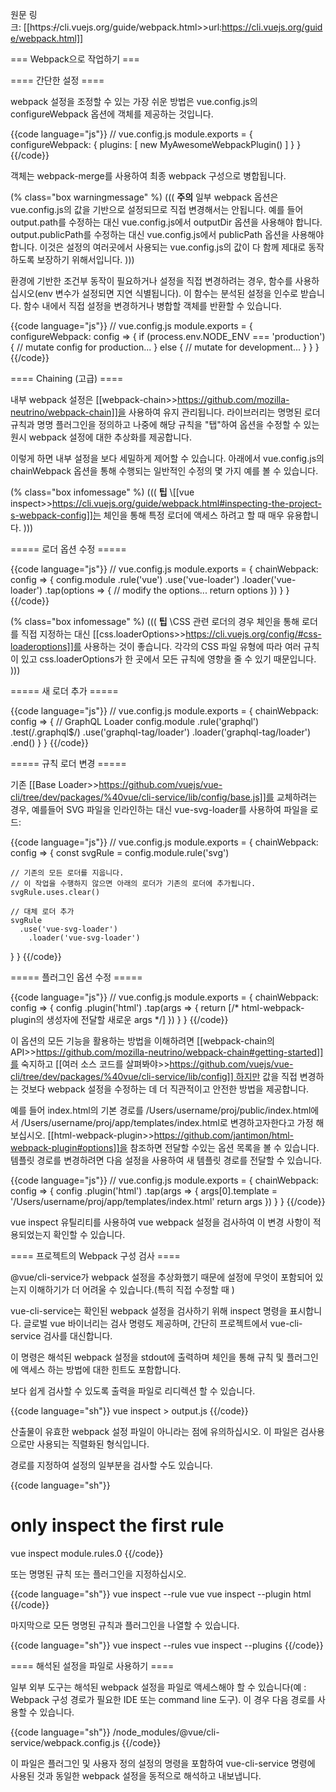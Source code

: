 원문 링크: [[https:~~/~~/cli.vuejs.org/guide/webpack.html>>url:https://cli.vuejs.org/guide/webpack.html]]

=== Webpack으로 작업하기 ===

==== 간단한 설정 ====

webpack 설정을 조정할 수 있는 가장 쉬운 방법은 vue.config.js의 configureWebpack 옵션에 객체를 제공하는 것입니다.

{{code language="js"}}
// vue.config.js
module.exports = {
configureWebpack: {
plugins: [
new MyAwesomeWebpackPlugin()
]
}
}
{{/code}}

객체는 webpack-merge를 사용하여 최종 webpack 구성으로 병합됩니다.

(% class="box warningmessage" %)
(((
**주의**
일부 webpack 옵션은 vue.config.js의 값을 기반으로 설정되므로 직접 변경해서는 안됩니다. 예를 들어 output.path를 수정하는 대신 vue.config.js에서 outputDir 옵션을 사용해야 합니다. output.publicPath를 수정하는 대신 vue.config.js에서 publicPath 옵션을 사용해야 합니다. 이것은 설정의 여러곳에서 사용되는 vue.config.js의 값이 다 함께 제대로 동작하도록 보장하기 위해서입니다.
)))

환경에 기반한 조건부 동작이 필요하거나 설정을 직접 변경하려는 경우, 함수를 사용하십시오(env 변수가 설정되면 지연 식별됩니다). 이 함수는 분석된 설정을 인수로 받습니다. 함수 내에서 직접 설정을 변경하거나 병합할 객체를 반환할 수 있습니다.

{{code language="js"}}
// vue.config.js
module.exports = {
configureWebpack: config => {
if (process.env.NODE_ENV === 'production') {
// mutate config for production...
} else {
// mutate for development...
}
}
}
{{/code}}

==== Chaining (고급) ====

내부 webpack 설정은 [[webpack-chain>>https://github.com/mozilla-neutrino/webpack-chain]]을 사용하여 유지 관리됩니다. 라이브러리는 명명된 로더 규칙과 명명 플러그인을 정의하고 나중에 해당 규칙을 "탭"하여 옵션을 수정할 수 있는 원시 webpack 설정에 대한 추상화를 제공합니다.

이렇게 하면 내부 설정을 보다 세밀하게 제어할 수 있습니다. 아래에서 vue.config.js의 chainWebpack 옵션을 통해 수행되는 일반적인 수정의 몇 가지 예를 볼 수 있습니다.

(% class="box infomessage" %)
(((
**팁**
\\[[vue inspect>>https://cli.vuejs.org/guide/webpack.html#inspecting-the-project-s-webpack-config]]는 체인을 통해 특정 로더에 액세스 하려고 할 때 매우 유용합니다.
)))

===== 로더 옵션 수정 =====

{{code language="js"}}
// vue.config.js
module.exports = {
chainWebpack: config => {
config.module
.rule('vue')
.use('vue-loader')
.loader('vue-loader')
.tap(options => {
// modify the options...
return options
})
}
}
{{/code}}

(% class="box infomessage" %)
(((
**팁**
\\CSS 관련 로더의 경우 체인을 통해 로더를 직접 지정하는 대신 [[css.loaderOptions>>https://cli.vuejs.org/config/#css-loaderoptions]]를 사용하는 것이 좋습니다. 각각의 CSS 파일 유형에 따라 여러 규칙이 있고 css.loaderOptions가 한 곳에서 모든 규칙에 영향을 줄 수 있기 때문입니다.
)))

===== 새 로더 추가 =====

{{code language="js"}}
// vue.config.js
module.exports = {
chainWebpack: config => {
// GraphQL Loader
config.module
.rule('graphql')
.test(/\.graphql\$/)
.use('graphql-tag/loader')
.loader('graphql-tag/loader')
.end()
}
}
{{/code}}

===== 규칙 로더 변경 =====

기존 [[Base Loader>>https://github.com/vuejs/vue-cli/tree/dev/packages/%40vue/cli-service/lib/config/base.js]]를 교체하려는 경우, 예를들어 SVG 파일을 인라인하는 대신 vue-svg-loader를 사용하여 파일을 로드:

{{code language="js"}}
// vue.config.js
module.exports = {
chainWebpack: config => {
const svgRule = config.module.rule('svg')

    // 기존의 모든 로더를 지웁니다.
    // 이 작업을 수행하지 않으면 아래의 로더가 기존의 로더에 추가됩니다.
    svgRule.uses.clear()

    // 대체 로더 추가
    svgRule
      .use('vue-svg-loader')
        .loader('vue-svg-loader')

}
}
{{/code}}

===== 플러그인 옵션 수정 =====

{{code language="js"}}
// vue.config.js
module.exports = {
chainWebpack: config => {
config
.plugin('html')
.tap(args => {
return [/* html-webpack-plugin의 생성자에 전달할 새로운 args */]
})
}
}
{{/code}}

이 옵션의 모든 기능을 활용하는 방법을 이해하려면 [[webpack-chain의 API>>https://github.com/mozilla-neutrino/webpack-chain#getting-started]]를 숙지하고 [[여러 소스 코드를 살펴봐야>>https://github.com/vuejs/vue-cli/tree/dev/packages/%40vue/cli-service/lib/config]] 하지만 값을 직접 변경하는 것보다 webpack 설정을 수정하는 데 더 직관적이고 안전한 방법을 제공합니다.

예를 들어 index.html의 기본 경로를 /Users/username/proj/public/index.html에서 /Users/username/proj/app/templates/index.html로 변경하고자한다고 가정 해보십시오. [[html-webpack-plugin>>https://github.com/jantimon/html-webpack-plugin#options]]을 참조하면 전달할 수있는 옵션 목록을 볼 수 있습니다. 템플릿 경로를 변경하려면 다음 설정을 사용하여 새 템플릿 경로를 전달할 수 있습니다.

{{code language="js"}}
// vue.config.js
module.exports = {
chainWebpack: config => {
config
.plugin('html')
.tap(args => {
args[0].template = '/Users/username/proj/app/templates/index.html'
return args
})
}
}
{{/code}}

vue inspect 유틸리티를 사용하여 vue webpack 설정을 검사하여 이 변경 사항이 적용되었는지 확인할 수 있습니다.

==== 프로젝트의 Webpack 구성 검사 ====

@vue/cli-service가 webpack 설정을 추상화했기 때문에 설정에 무엇이 포함되어 있는지 이해하기가 더 어려울 수 있습니다.(특히 직접 수정할 때 )

vue-cli-service는 확인된 webpack 설정을 검사하기 위해 inspect 명령을 표시합니다. 글로벌 vue 바이너리는 검사 명령도 제공하며, 간단히 프로젝트에서 vue-cli-service 검사를 대신합니다.

이 명령은 해석된 webpack 설정을 stdout에 출력하며 체인을 통해 규칙 및 플러그인에 액세스 하는 방법에 대한 힌트도 포함합니다.

보다 쉽게 검사할 수 있도록 출력을 파일로 리디렉션 할 수 있습니다.

{{code language="sh"}}
vue inspect > output.js
{{/code}}

산출물이 유효한 webpack 설정 파일이 아니라는 점에 유의하십시오. 이 파일은 검사용으로만 사용되는 직렬화된 형식입니다.

경로를 지정하여 설정의 일부분을 검사할 수도 있습니다.

{{code language="sh"}}

# only inspect the first rule

vue inspect module.rules.0
{{/code}}

또는 명명된 규칙 또는 플러그인을 지정하십시오.

{{code language="sh"}}
vue inspect --rule vue
vue inspect --plugin html
{{/code}}

마지막으로 모든 명명된 규칙과 플러그인을 나열할 수 있습니다.

{{code language="sh"}}
vue inspect --rules
vue inspect --plugins
{{/code}}

==== 해석된 설정을 파일로 사용하기 ====

일부 외부 도구는 해석된 webpack 설정을 파일로 액세스해야 할 수 있습니다(예 : Webpack 구성 경로가 필요한 IDE 또는 command line 도구). 이 경우 다음 경로를 사용할 수 있습니다.

{{code language="sh"}}
<projectRoot>/node_modules/@vue/cli-service/webpack.config.js
{{/code}}

이 파일은 플러그인 및 사용자 정의 설정의 명령을 포함하여 vue-cli-service 명령에 사용된 것과 동일한 webpack 설정을 동적으로 해석하고 내보냅니다.
